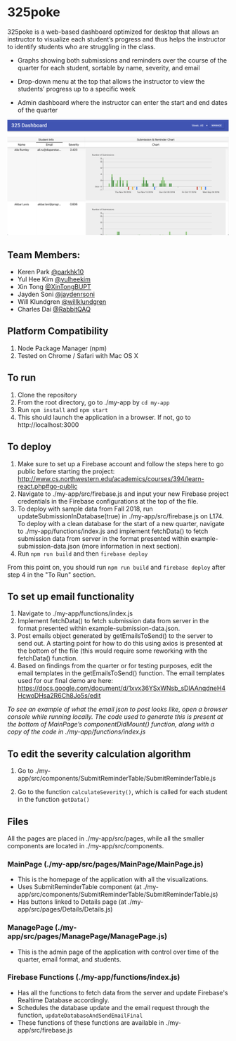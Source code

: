 # 325poke

325poke is a web-based dashboard optimized for desktop that allows an instructor to visualize each student’s progress and thus helps the instructor to identify students who are struggling in the class.

* Graphs showing both submissions and reminders over the course of the quarter for each student, sortable by name, severity, and email

* Drop-down menu at the top that allows the instructor to view the students’ progress up to a specific week

* Admin dashboard where the instructor can enter the start and end dates of the quarter

![Dashboard Screenshot](my-app/325DashboardScreenshot.png)

## Team Members:

- Keren Park [@parkhk10](https://github.com/parkhk10) 
- Yul Hee Kim [@yulheekim](https://github.com/yulheekim)
- Xin Tong [@XinTongBUPT](https://github.com/XinTongBUPT)
- Jayden Soni [@jaydenrsoni](https://github.com/jaydenrsoni)
- Will Klundgren [@willklundgren](https://github.com/willklundgren)
- Charles Dai [@RabbitQAQ](https://github.com/RabbitQAQ)

## Platform Compatibility
1. Node Package Manager (npm)
2. Tested on Chrome / Safari with Mac OS X

## To run
1. Clone the repository
2. From the root directory, go to ./my-app by `cd my-app`
3. Run `npm install` and `npm start`
4. This should launch the application in a browser. If not, go to http://localhost:3000

## To deploy
1. Make sure to set up a Firebase account and follow the steps here to go public before starting the project: http://www.cs.northwestern.edu/academics/courses/394/learn-react.php#go-public
2. Navigate to ./my-app/src/firebase.js and input your new Firebase project credentials in the Firebase configurations at the top of the file.
3. To deploy with sample data from Fall 2018, run updateSubmissionInDatabase(true) in ./my-app/src/firebase.js on L174. To deploy with a clean database for the start of a new quarter, navigate to ./my-app/functions/index.js and implement fetchData() to fetch submission data from server in the format presented within example-submission-data.json (more information in next section).
4. Run `npm run build` and then `firebase deploy`

From this point on, you should run `npm run build` and `firebase deploy` after step 4 in the "To Run" section.

## To set up email functionality
1. Navigate to ./my-app/functions/index.js
2. Implement fetchData() to fetch submission data from server in the format presented within example-submission-data.json.
3. Post emails object generated by getEmailsToSend() to the server to send out. A starting point for how to do this using axios is presented at the bottom of the file (this would require some reworking with the fetchData() function.
4. Based on findings from the quarter or for testing purposes, edit the email templates in the getEmailsToSend() function. The email templates used for our final demo are here: https://docs.google.com/document/d/1xvx36YSxWNsb_sDlAAnqdneH4HcwoDHsa2R6Ch8Jo5s/edit

*To see an example of what the email json to post looks like, open a browser console while running locally. The code used to generate this is present at the bottom of MainPage’s componentDidMount() function, along with a copy of the code in ./my-app/functions/index.js*

## To edit the severity calculation algorithm
1. Go to ./my-app/src/components/SubmitReminderTable/SubmitReminderTable.js

2. Go to the function `calculateSeverity()`, which is called for each student in the function `getData()`

## Files
All the pages are placed in ./my-app/src/pages, while all the smaller components are located in ./my-app/src/components. 
### MainPage (./my-app/src/pages/MainPage/MainPage.js)
- This is the homepage of the application with all the visualizations.
- Uses SubmitReminderTable component (at ./my-app/src/components/SubmitReminderTable/SubmitReminderTable.js)
- Has buttons linked to Details page (at ./my-app/src/pages/Details/Details.js) 
### ManagePage (./my-app/src/pages/ManagePage/ManagePage.js)
- This is the admin page of the application with control over time of the quarter, email format, and students. 

### Firebase Functions (./my-app/functions/index.js)
- Has all the functions to fetch data from the server and update Firebase's Realtime Database accordingly. 
- Schedules the database update and the email request through the function, `updateDatabaseAndSendEmailFinal`
- These functions of these functions are available in ./my-app/src/firebase.js
